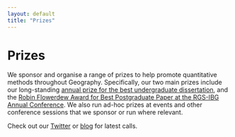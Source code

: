 ```yaml
---
layout: default
title: "Prizes"
---
```


# Prizes

We sponsor and organise a range of prizes to help promote quantitative methods throughout Geography. Specifically, our two main prizes include our long-standing [annual prize for the best undergraduate dissertation](https://qmrg.github.io/dissertation_prize), and the [Robin Flowerdew Award for Best Postgraduate Paper at the RGS-IBG Annual Conference](https://qmrg.github.io/postgrad_prize). We also run ad-hoc prizes at events and other conference sessions that we sponsor or run where relevant.

Check out our [Twitter](https://twitter.com/qmrg_rgs_ibg) or [blog](https://qmrg.github.io/blog) for latest calls.

